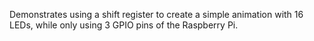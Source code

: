 Demonstrates using a shift register to create a simple
animation with 16 LEDs, while only using 3 GPIO pins of
the Raspberry Pi.
